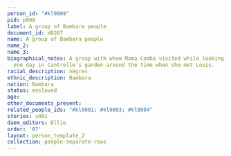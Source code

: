 ```yaml
---
person_id: "#kl0008"
pid: p008
label: A group of Bambara people
document_id: d0207
name: A group of Bambara people
name_2: 
name_3: 
biographical_notes: A group with whom Mama Comba visited while looking for Louison
  one day in Cantrelle's garden around the time when she met Louis.
racial_description: nègres
ethnic_description: Bambara
nation: Bambara
status: enslaved
age: 
other_documents_present: 
related_people_ids: "#kl0001; #kl0003; #kl0004"
stories: s001
daem_editors: Ellie
order: '07'
layout: person_template_2
collection: people-separate-rows
---
```

